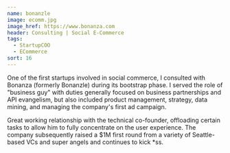```yaml
---
name: bonanzle
image: ecomm.jpg
image_href: https://www.bonanza.com
header: Consulting | Social E-Commerce
tags:
  - StartupCOO
  - ECommerce
sort: 16
---
```

One of the first startups involved in social commerce, I consulted with Bonanza (formerly Bonanzle) during its bootstrap phase. I served the role of "business guy" with duties generally focused on business partnerships and API evangelism, but also included product management, strategy, data mining, and managing the company's first ad campaign.

Great working relationship with the technical co-founder, offloading certain tasks to allow him to fully concentrate on the user experience. The company subsequently raised a $1M first round from a variety of Seattle-based VCs and super angels and continues to kick *ss.
